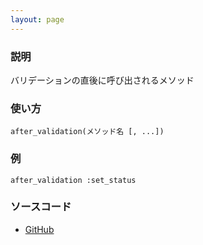 ```yaml
---
layout: page
---
```


### 説明

バリデーションの直後に呼び出されるメソッド

### 使い方

    after_validation(メソッド名 [, ...])

### 例

    after_validation :set_status

### ソースコード

-   [GitHub](https://github.com/rails/rails/blob/984c3ef2775781d47efa9f541ce570daa2434a80/activemodel/lib/active_model/validations/callbacks.rb#L90)
